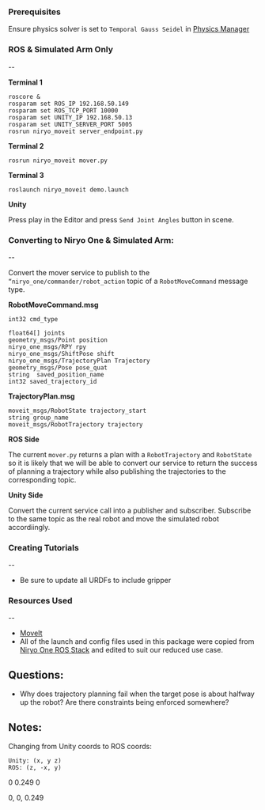 ### Prerequisites

Ensure physics solver is set to `Temporal Gauss Seidel` in [Physics Manager](https://docs.unity3d.com/Manual/class-PhysicsManager.html)

### ROS & Simulated Arm Only
--

**Terminal 1**

```
roscore &
rosparam set ROS_IP 192.168.50.149
rosparam set ROS_TCP_PORT 10000
rosparam set UNITY_IP 192.168.50.13
rosparam set UNITY_SERVER_PORT 5005
rosrun niryo_moveit server_endpoint.py
```

**Terminal 2**

`rosrun niryo_moveit mover.py`

**Terminal 3**

`roslaunch niryo_moveit demo.launch`

**Unity**

Press play in the Editor and press `Send Joint Angles` button in scene.


### Converting to Niryo One & Simulated Arm:
--

Convert the mover service to publish to the `“niryo_one/commander/robot_action` topic of a `RobotMoveCommand` message type.

**RobotMoveCommand.msg**

```
int32 cmd_type

float64[] joints
geometry_msgs/Point position
niryo_one_msgs/RPY rpy
niryo_one_msgs/ShiftPose shift
niryo_one_msgs/TrajectoryPlan Trajectory
geometry_msgs/Pose pose_quat
string  saved_position_name
int32 saved_trajectory_id
```

**TrajectoryPlan.msg**

```
moveit_msgs/RobotState trajectory_start
string group_name
moveit_msgs/RobotTrajectory trajectory
```

**ROS Side**

The current `mover.py` returns a plan with a `RobotTrajectory` and `RobotState` so it is likely that we will be able to convert our service to return the success of planning a trajectory while also publishing the trajectories to the corresponding topic.

**Unity Side**

Convert the current service call into a publisher and subscriber. Subscribe to the same topic as the real robot and move the simulated robot accordiingly.


### Creating Tutorials
--

- Be sure to update all URDFs to include gripper



### Resources Used
--

- [MoveIt](https://github.com/ros-planning/moveit)
- All of the launch and config files used in this package were copied from
[Niryo One ROS Stack](https://github.com/NiryoRobotics/niryo_one_ros) and edited to suit our reduced use case.


Questions:
---
- Why does trajectory planning fail when the target pose is about halfway up the robot? Are there constraints being enforced somewhere?


Notes:
---
Changing from Unity coords to ROS coords:

```
Unity: (x, y z)
ROS: (z, -x, y)
```


0 0.249 0

0, 0, 0.249
